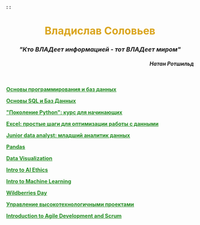 <script>
function time () {
  date = new Date(),
  h = date.getHours(),
  m = date.getMinutes(),
  s = date.getSeconds(),

  h = (h < 10) ? '0' + h : h,
  m = (m < 10) ? '0' + m : m,
  s = (s < 10) ? '0' + s : s;

  hours  = document.getElementById("id_H");
  minutes = document.getElementById("id_M");
  seconds = document.getElementById("id_S");
            
  hours.innerHTML = h;   
  minutes.innerHTML = m;
  seconds.innerHTML = s;
};
    
</script>
<script>setInterval(time, 1000);</script>
       
<div id="time" style="font-weight: bold;"> 
<span id="id_H" style="color: Gold;"></span> : <span id="id_M" style="color: Silver;"></span> : <span id="id_S" style="color: Peru;" ></span>    
</div>  
<h1 align="center"> <span style="border:2px HotPink; padding:3px;"> <span style="color:GoldenRod;"> Владислав Соловьев </span> </span> </h1> 

<h3 align="center"> <i> "Кто ВЛАДеет информацией - тот ВЛАДеет миром" </i> </h3>

<h4 align="right"> <i> Натан Ротшильд </i> </h4> 
<br> <br>
<strong> <a href = "https://disk.yandex.ru/i/Wen4dDEMOEzmKw">  <span style="color:ForestGreen; text-decoration: underline;"> Основы программирования и баз данных </span> </a> </strong>


<strong> <a href = "https://disk.yandex.ru/i/DQEwELw0Qi2n-g">  <span style="color:ForestGreen; text-decoration: underline;"> Основы SQL и Баз Данных </span> </a> </strong>


<strong> <a href = "https://disk.yandex.ru/i/J49aBAkxaAym0Q">  <span style="color:ForestGreen; text-decoration: underline;"> "Поколение Python": курс для начинающих </span> </a> </strong>


<strong> <a href = "https://disk.yandex.ru/i/CW3_LqOFD1AmbQ">  <span style="color:ForestGreen; text-decoration: underline;"> Excel: простые шаги для оптимизации работы с данными </span> </a> </strong>


<strong> <a href = "https://disk.yandex.ru/i/VjWQE7qnmvLFeA">  <span style="color:ForestGreen; text-decoration: underline;"> Junior data analyst: младший аналитик данных  </span> </a> </strong>


<strong> <a href = "https://disk.yandex.ru/i/ynKe8XpvQKo72A">  <span style="color:ForestGreen; text-decoration: underline;"> Pandas  </span> </a> </strong>


<strong> <a href = "https://disk.yandex.ru/i/SoXgYrq4UnRQ1Q">  <span style="color:ForestGreen; text-decoration: underline;"> Data Visualization  </span> </a> </strong>


<strong> <a href = "https://disk.yandex.ru/i/cqq1AEX22PX-Ng">  <span style="color:ForestGreen; text-decoration: underline;"> Intro to AI Ethics  </span> </a> </strong>


<strong> <a href = "https://disk.yandex.ru/i/SMWaJgkVbwRyeQ">  <span style="color:ForestGreen; text-decoration: underline;"> Intro to Machine Learning  </span> </a> </strong>


<strong> <a href = "https://disk.yandex.ru/i/xLbceRalz0wpmg">   <span style="color:ForestGreen; text-decoration: underline;"> Wildberries Day  </span> </a> </strong>

<strong> <a href = "https://disk.yandex.ru/i/znHkkbgVpn0wxg">   <span style="color:ForestGreen; text-decoration: underline;"> Управление высокотехнологичными проектами </span> </a> </strong>

<strong> <a href = "https://disk.yandex.ru/i/os9Cbr0qpaP7FA">   <span style="color:ForestGreen; text-decoration: underline;"> Introduction to Agile Development and Scrum </span> </a> </strong>
